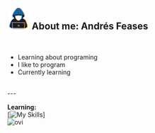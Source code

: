 ## <picture><img src = "https://github.com/0xAbdulKhalid/0xAbdulKhalid/raw/main/assets/mdImages/about_me.gif" width = 50px></picture> **About me: Andrés Feases**
                                  
<br>
                                        
- Learning about programing
- I like to program
- Currently learning 
                                        
<br>---<br>
                                      
**Learning:**
<br>
[![My Skills](https://skillicons.dev/icons?i=python,java,mysql,&perline=3)]
<br>
<img src="https://github-readme-stats.vercel.app/api/top-langs?username=AFeases&show_icons=true&locale=en&layout=compact&theme=chartreuse-dark" alt="ovi" />
<br>




